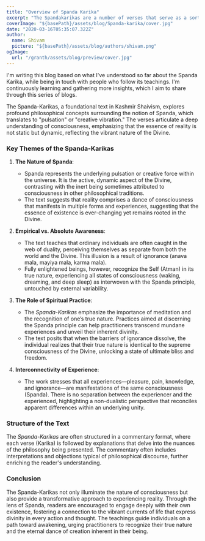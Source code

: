 ```yaml
---
title: "Overview of Spanda Karika"
excerpt: "The Spandakarikas are a number of verses that serve as a sort of commentary on the Siva-sutras. According to Saivagama, the divine consciousness is not simply cold, inert intellection. It is rather spanda, active, dynamic, throbbing with life, creative pulsation.Here pulsation suggests a rythmic vibration."
coverImage: "${basePath}/assets/blog/Spanda-karika/cover.jpg"
date: "2020-03-16T05:35:07.322Z"
author:
  name: Shivam
  picture: "${basePath}/assets/blog/authors/shivam.png"
ogImage:
  url: "/granth/assets/blog/preview/cover.jpg"
---
```


I'm writing this blog based on what I've understood so far about the Spanda Karika, while being in touch with people who follow its teachings. I'm continuously learning and gathering more insights, which I aim to share through this series of blogs.

The Spanda-Karikas, a foundational text in Kashmir Shaivism, explores profound philosophical concepts surrounding the notion of Spanda, which translates to "pulsation" or "creative vibration." The verses articulate a deep understanding of consciousness, emphasizing that the essence of reality is not static but dynamic, reflecting the vibrant nature of the Divine.

### Key Themes of the Spanda-Karikas

1. **The Nature of Spanda**:
   - Spanda represents the underlying pulsation or creative force within the universe. It is the active, dynamic aspect of the Divine, contrasting with the inert being sometimes attributed to consciousness in other philosophical traditions.
   - The text suggests that reality comprises a dance of consciousness that manifests in multiple forms and experiences, suggesting that the essence of existence is ever-changing yet remains rooted in the Divine.

2. **Empirical vs. Absolute Awareness**:
   - The text teaches that ordinary individuals are often caught in the web of duality, perceiving themselves as separate from both the world and the Divine. This illusion is a result of ignorance (anava mala, mayiya mala, karma mala).
   - Fully enlightened beings, however, recognize the Self (Atman) in its true nature, experiencing all states of consciousness (waking, dreaming, and deep sleep) as interwoven with the Spanda principle, untouched by external variability.

3. **The Role of Spiritual Practice**:
   - The *Spanda-Karikas* emphasize the importance of meditation and the recognition of one’s true nature. Practices aimed at discerning the Spanda principle can help practitioners transcend mundane experiences and unveil their inherent divinity.
   - The text posits that when the barriers of ignorance dissolve, the individual realizes that their true nature is identical to the supreme consciousness of the Divine, unlocking a state of ultimate bliss and freedom.

4. **Interconnectivity of Experience**:
   - The work stresses that all experiences—pleasure, pain, knowledge, and ignorance—are manifestations of the same consciousness (Spanda). There is no separation between the experiencer and the experienced, highlighting a non-dualistic perspective that reconciles apparent differences within an underlying unity.

### Structure of the Text

The *Spanda-Karikas* are often structured in a commentary format, where each verse (Karika) is followed by explanations that delve into the nuances of the philosophy being presented. The commentary often includes interpretations and objections typical of philosophical discourse, further enriching the reader's understanding.

### Conclusion

The Spanda-Karikas not only illuminate the nature of consciousness but also provide a transformative approach to experiencing reality. Through the lens of Spanda, readers are encouraged to engage deeply with their own existence, fostering a connection to the vibrant currents of life that express divinity in every action and thought. The teachings guide individuals on a path toward awakening, urging practitioners to recognize their true nature and the eternal dance of creation inherent in their being.
